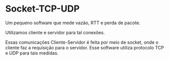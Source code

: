 # Socket-TCP-UDP

Um pequeno software que mede vazão, RTT e perda de pacote.

Utilizamos cliente e servidor para tal conexões.

Essas comunicações Cliente-Servidor é feita por meio de socket, onde o cliente faz a requisição para o servidor.
Esse software utiliza protocolo TCP e UDP para tais medidas.

